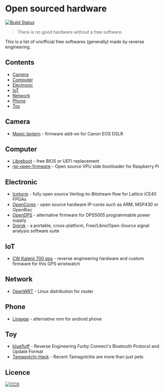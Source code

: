 # Open sourced hardware

[![Build Status](https://api.travis-ci.org/sanpii/open-sourced-hardware.svg?branch=master)](https://travis-ci.org/sanpii/open-sourced-hardware)

> There is no good hardware without a free software.

This is a list of unofficial free softwares (generally) made by reverse
engineering.

## Contents

* [Camera](#camera)
* [Computer](#computer)
* [Electronic](#electronic)
* [IoT](#iot)
* [Network](#network)
* [Phone](#phone)
* [Toy](#toy)

## Camera

* [Magic lantern](http://www.magiclantern.fm/) - firmware add-on for Canon EOS
  DSLR

## Computer

* [Libreboot](https://libreboot.org/) - free BIOS or UEFI replacement
* [rpi-open-firmware](https://github.com/christinaa/rpi-open-firmware) - Open
  source VPU side bootloader for Raspberry Pi

## Electronic

* [Icetorm](http://www.clifford.at/icestorm/) - fully open source
  Verilog-to-Bitstream flow for Lattice iCE40 FPGAs
* [OpenCores](https://opencores.org/) - open source hardware IP-cores such as
  ARM, MSP430 or OpenRisc
* [OpenDPS](https://github.com/kanflo/opendps) - alternative firmware for
  DPS5005 programmable power supply
* [Sigrok](http://sigrok.org/) - a portable, cross-platform,
  Free/Libre/Open-Source signal analysis software suite

## IoT

* [CW Kalenji 700 gps](http://renaud.schleck.free.fr/montre_gps.php?lang=en) -
  reverse engineering hardware and custom firmware for this GPS wristwatch

## Network

* [OpenWRT](https://openwrt.org/) - Linux distribution for router

## Phone

* [Lineage](http://lineageos.org/) - alternative rom for android phone

## Toy

* [bluefluff](https://github.com/Jeija/bluefluff) - Reverse Engineering Furby
  Connect's Bluetooth Protocol and Update Format
* [Tamagotchi-Hack](https://github.com/natashenka/Tamagotchi-Hack) - Recent
  Tamagotchis are more than just pets

## Licence

[![CC0](https://licensebuttons.net/p/zero/1.0/88x31.png)](https://creativecommons.org/publicdomain/zero/1.0/)

